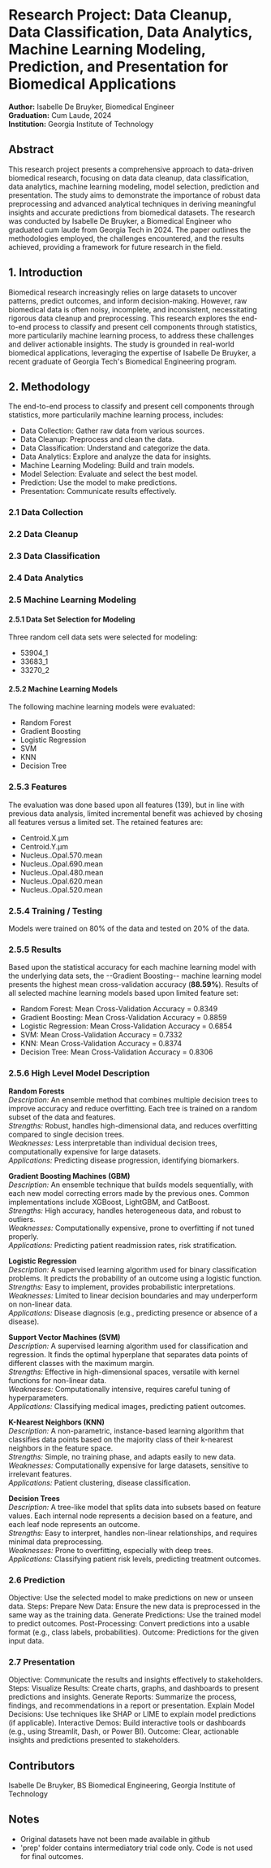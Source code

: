 # Research Project: Data Cleanup, Data Classification, Data Analytics, Machine Learning Modeling, Prediction, and Presentation for Biomedical Applications

**Author:** Isabelle De Bruyker, Biomedical Engineer  
**Graduation:** Cum Laude, 2024  
**Institution:** Georgia Institute of Technology  

## Abstract
This research project presents a comprehensive approach to data-driven biomedical research, focusing on data data cleanup, data classification, data analytics, machine learning modeling, model selection, prediction and presentation. The study aims to demonstrate the importance of robust data preprocessing and advanced analytical techniques in deriving meaningful insights and accurate predictions from biomedical datasets. The research was conducted by Isabelle De Bruyker, a Biomedical Engineer who graduated cum laude from Georgia Tech in 2024. The paper outlines the methodologies employed, the challenges encountered, and the results achieved, providing a framework for future research in the field.

## 1. Introduction
Biomedical research increasingly relies on large datasets to uncover patterns, predict outcomes, and inform decision-making. However, raw biomedical data is often noisy, incomplete, and inconsistent, necessitating rigorous data cleanup and preprocessing. This research explores the end-to-end process to classify and present cell components through statistics, more particularily machine learning process, to address these challenges and deliver actionable insights. The study is grounded in real-world biomedical applications, leveraging the expertise of Isabelle De Bruyker, a recent graduate of Georgia Tech's Biomedical Engineering program.

## 2. Methodology
The end-to-end process to classify and present cell components through statistics, more particularily machine learning process, includes:
* Data Collection: Gather raw data from various sources.
* Data Cleanup: Preprocess and clean the data.
* Data Classification: Understand and categorize the data.
* Data Analytics: Explore and analyze the data for insights.
* Machine Learning Modeling: Build and train models.
* Model Selection: Evaluate and select the best model.
* Prediction: Use the model to make predictions.
* Presentation: Communicate results effectively.

### 2.1 Data Collection

### 2.2 Data Cleanup

### 2.3 Data Classification

### 2.4 Data Analytics

### 2.5 Machine Learning Modeling
#### 2.5.1 Data Set Selection for Modeling
Three random cell data sets were selected for modeling:
* 53904_1
* 33683_1
* 33270_2
#### 2.5.2 Machine Learning Models
The following machine learning models were evaluated:
* Random Forest
* Gradient Boosting
* Logistic Regression
* SVM
* KNN
* Decision Tree
### 2.5.3 Features
The evaluation was done based upon all features (139), but in line with previous data analysis, limited incremental benefit was achieved by chosing all features versus a limited set. The retained features are:
* Centroid.X.µm
* Centroid.Y.µm
* Nucleus..Opal.570.mean
* Nucleus..Opal.690.mean
* Nucleus..Opal.480.mean
* Nucleus..Opal.620.mean
* Nucleus..Opal.520.mean
### 2.5.4 Training / Testing
Models were trained on 80% of the data and tested on 20% of the data.
### 2.5.5 Results
Based upon the statistical accuracy for each machine learning model with the underlying data sets, the --Gradient Boosting-- machine learning model presents the highest mean cross-validation accuracy (**88.59%**).
Results of all selected machine learning models based upon limited feature set:
* Random Forest: Mean Cross-Validation Accuracy = 0.8349
* Gradient Boosting: Mean Cross-Validation Accuracy = 0.8859
* Logistic Regression: Mean Cross-Validation Accuracy = 0.6854
* SVM: Mean Cross-Validation Accuracy = 0.7332
* KNN: Mean Cross-Validation Accuracy = 0.8374
* Decision Tree: Mean Cross-Validation Accuracy = 0.8306
### 2.5.6 High Level Model Description
**Random Forests**  
_Description:_ An ensemble method that combines multiple decision trees to improve accuracy and reduce overfitting. Each tree is trained on a random subset of the data and features.  
_Strengths:_ Robust, handles high-dimensional data, and reduces overfitting compared to single decision trees.  
_Weaknesses:_ Less interpretable than individual decision trees, computationally expensive for large datasets.  
_Applications:_ Predicting disease progression, identifying biomarkers.  

**Gradient Boosting Machines (GBM)**  
_Description:_ An ensemble technique that builds models sequentially, with each new model correcting errors made by the previous ones. Common implementations include XGBoost, LightGBM, and CatBoost.  
_Strengths:_ High accuracy, handles heterogeneous data, and robust to outliers.  
_Weaknesses:_ Computationally expensive, prone to overfitting if not tuned properly.  
_Applications:_ Predicting patient readmission rates, risk stratification.  

**Logistic Regression**  
_Description:_ A supervised learning algorithm used for binary classification problems. It predicts the probability of an outcome using a logistic function.  
_Strengths:_ Easy to implement, provides probabilistic interpretations.  
_Weaknesses:_ Limited to linear decision boundaries and may underperform on non-linear data.  
_Applications:_ Disease diagnosis (e.g., predicting presence or absence of a disease).  

**Support Vector Machines (SVM)**  
_Description:_ A supervised learning algorithm used for classification and regression. It finds the optimal hyperplane that separates data points of different classes with the maximum margin.  
_Strengths:_ Effective in high-dimensional spaces, versatile with kernel functions for non-linear data.  
_Weaknesses:_ Computationally intensive, requires careful tuning of hyperparameters.  
_Applications:_ Classifying medical images, predicting patient outcomes.  

**K-Nearest Neighbors (KNN)**  
_Description:_ A non-parametric, instance-based learning algorithm that classifies data points based on the majority class of their k-nearest neighbors in the feature space.  
_Strengths:_ Simple, no training phase, and adapts easily to new data.  
_Weaknesses:_ Computationally expensive for large datasets, sensitive to irrelevant features.  
_Applications:_ Patient clustering, disease classification.  

**Decision Trees**  
_Description:_ A tree-like model that splits data into subsets based on feature values. Each internal node represents a decision based on a feature, and each leaf node represents an outcome.  
_Strengths:_ Easy to interpret, handles non-linear relationships, and requires minimal data preprocessing.  
_Weaknesses:_ Prone to overfitting, especially with deep trees.  
_Applications:_ Classifying patient risk levels, predicting treatment outcomes.  
### 2.6 Prediction

Objective: Use the selected model to make predictions on new or unseen data.
Steps:
Prepare New Data: Ensure the new data is preprocessed in the same way as the training data.
Generate Predictions: Use the trained model to predict outcomes.
Post-Processing: Convert predictions into a usable format (e.g., class labels, probabilities).
Outcome: Predictions for the given input data.

### 2.7 Presentation

Objective: Communicate the results and insights effectively to stakeholders.
Steps:
Visualize Results: Create charts, graphs, and dashboards to present predictions and insights.
Generate Reports: Summarize the process, findings, and recommendations in a report or presentation.
Explain Model Decisions: Use techniques like SHAP or LIME to explain model predictions (if applicable).
Interactive Demos: Build interactive tools or dashboards (e.g., using Streamlit, Dash, or Power BI).
Outcome: Clear, actionable insights and predictions presented to stakeholders.

## Contributors
Isabelle De Bruyker, BS Biomedical Engineering, Georgia Institute of Technology

## Notes
* Original datasets have not been made available in github
* 'prep' folder contains intermediatory trial code only. Code is not used for final outcomes.
